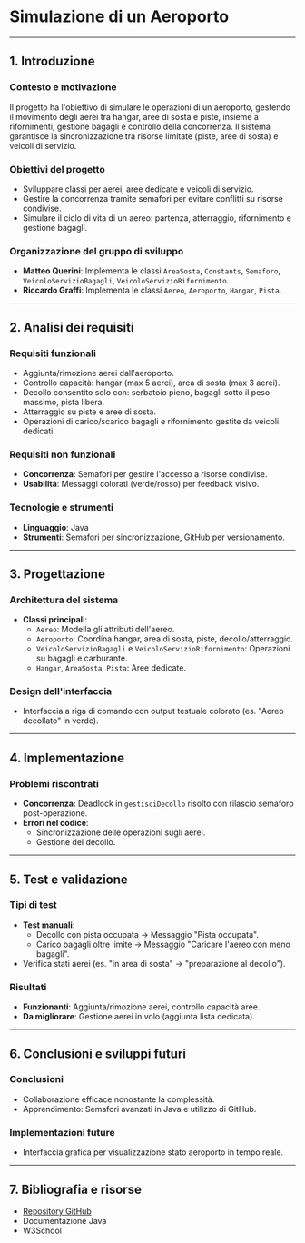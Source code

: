 # Simulazione di un Aeroporto

---

## 1. Introduzione

### Contesto e motivazione  
Il progetto ha l'obiettivo di simulare le operazioni di un aeroporto, gestendo il movimento degli aerei tra hangar, aree di sosta e piste, insieme a rifornimenti, gestione bagagli e controllo della concorrenza. Il sistema garantisce la sincronizzazione tra risorse limitate (piste, aree di sosta) e veicoli di servizio.

### Obiettivi del progetto  
- Sviluppare classi per aerei, aree dedicate e veicoli di servizio.  
- Gestire la concorrenza tramite semafori per evitare conflitti su risorse condivise.  
- Simulare il ciclo di vita di un aereo: partenza, atterraggio, rifornimento e gestione bagagli.  

### Organizzazione del gruppo di sviluppo  
- **Matteo Querini**: Implementa le classi `AreaSosta`, `Constants`, `Semaforo`, `VeicoloServizioBagagli`, `VeicoloServizioRifornimento`.  
- **Riccardo Graffi**: Implementa le classi `Aereo`, `Aeroporto`, `Hangar`, `Pista`.  

---

## 2. Analisi dei requisiti

### Requisiti funzionali  
- Aggiunta/rimozione aerei dall'aeroporto.  
- Controllo capacità: hangar (max 5 aerei), area di sosta (max 3 aerei).  
- Decollo consentito solo con: serbatoio pieno, bagagli sotto il peso massimo, pista libera.  
- Atterraggio su piste e aree di sosta.  
- Operazioni di carico/scarico bagagli e rifornimento gestite da veicoli dedicati.  

### Requisiti non funzionali  
- **Concorrenza**: Semafori per gestire l'accesso a risorse condivise.  
- **Usabilità**: Messaggi colorati (verde/rosso) per feedback visivo.  

### Tecnologie e strumenti  
- **Linguaggio**: Java  
- **Strumenti**: Semafori per sincronizzazione, GitHub per versionamento.  

---

## 3. Progettazione

### Architettura del sistema  
- **Classi principali**:  
  - `Aereo`: Modella gli attributi dell'aereo.  
  - `Aeroporto`: Coordina hangar, area di sosta, piste, decollo/atterraggio.  
  - `VeicoloServizioBagagli` e `VeicoloServizioRifornimento`: Operazioni su bagagli e carburante.  
  - `Hangar`, `AreaSosta`, `Pista`: Aree dedicate.  

### Design dell'interfaccia  
- Interfaccia a riga di comando con output testuale colorato (es. "Aereo decollato" in verde).  

---

## 4. Implementazione

### Problemi riscontrati  
- **Concorrenza**: Deadlock in `gestisciDecollo` risolto con rilascio semaforo post-operazione.  
- **Errori nel codice**:  
  - Sincronizzazione delle operazioni sugli aerei.  
  - Gestione del decollo.  

---

## 5. Test e validazione

### Tipi di test  
- **Test manuali**:  
  - Decollo con pista occupata → Messaggio "Pista occupata".  
  - Carico bagagli oltre limite → Messaggio "Caricare l'aereo con meno bagagli".  
- Verifica stati aerei (es. "in area di sosta" → "preparazione al decollo").  

### Risultati  
- **Funzionanti**: Aggiunta/rimozione aerei, controllo capacità aree.  
- **Da migliorare**: Gestione aerei in volo (aggiunta lista dedicata).  

---

## 6. Conclusioni e sviluppi futuri

### Conclusioni  
- Collaborazione efficace nonostante la complessità.  
- Apprendimento: Semafori avanzati in Java e utilizzo di GitHub.  

### Implementazioni future  
- Interfaccia grafica per visualizzazione stato aeroporto in tempo reale.  

---

## 7. Bibliografia e risorse  
- [Repository GitHub](https://github.com/matteoQuerini/Raianer)  
- Documentazione Java  
- W3School  
